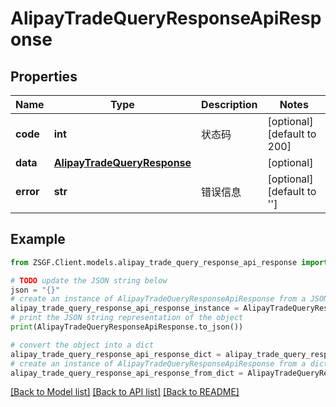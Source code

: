 # AlipayTradeQueryResponseApiResponse


## Properties

Name | Type | Description | Notes
------------ | ------------- | ------------- | -------------
**code** | **int** | 状态码 | [optional] [default to 200]
**data** | [**AlipayTradeQueryResponse**](AlipayTradeQueryResponse.md) |  | [optional] 
**error** | **str** | 错误信息 | [optional] [default to '']

## Example

```python
from ZSGF.Client.models.alipay_trade_query_response_api_response import AlipayTradeQueryResponseApiResponse

# TODO update the JSON string below
json = "{}"
# create an instance of AlipayTradeQueryResponseApiResponse from a JSON string
alipay_trade_query_response_api_response_instance = AlipayTradeQueryResponseApiResponse.from_json(json)
# print the JSON string representation of the object
print(AlipayTradeQueryResponseApiResponse.to_json())

# convert the object into a dict
alipay_trade_query_response_api_response_dict = alipay_trade_query_response_api_response_instance.to_dict()
# create an instance of AlipayTradeQueryResponseApiResponse from a dict
alipay_trade_query_response_api_response_from_dict = AlipayTradeQueryResponseApiResponse.from_dict(alipay_trade_query_response_api_response_dict)
```
[[Back to Model list]](../README.md#documentation-for-models) [[Back to API list]](../README.md#documentation-for-api-endpoints) [[Back to README]](../README.md)


